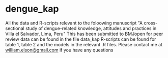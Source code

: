# dengue_kap
All the data and R-scripts relevant to the foloowing manuscript 
"A cross-sectional study of dengue-related knowledge, attitudes and practices in Villa el Salvador, Lima, Peru"
This has been submitted to BMJopen for peer review
data can be found in the file data_kap
R-scripts can be found for table 1, table 2 and the models in the relevant .R files.
Please contact me at william.elson@gmail.com if you have any questions
